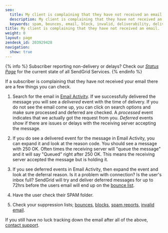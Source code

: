 ```yaml
---
seo:
  title: My client is complaining that they have not received an email.
  description: My client is complaining that they have not received an email.
  keywords: spam, bounces, email, block, invalid, deliverability, delivery
title: My client is complaining that they have not received an email.
weight: 0
layout: page
zendesk_id: 203929428
navigation:
  show: true
---
```


{% info %} Subscriber reporting non-delivery or delays? Check our _[Status Page](http://status.sendgrid.com/)_ for the current state of all SendGrid Services. {% endinfo %}

If a subscriber is complaining that they have not received your email there are a few things you can check. 

1. Search for the email in [Email Activity](https://app.sendgrid.com/email_activity?). If we successfully delivered the message you will see a _delivered_ event with the time of delivery. If you do not see the email come up, you can click on search options and make sure processed and deferred are checked. A _processed_ event indicates that we actually got the request from you. _Deferred_ events show if there are issues or delays with the receiving server accepting the message. 

2. If you do see a delivered event for the message in Email Activity, you can expand it and look at the reason code. You should see a message with 250 OK. Often times the receiving server will "queue the message" and it will say "Queued" right after 250 OK. This means the receiving server accepted the message but is holding it. 

3. If you see deferred events in Email Activity, then expand the event and look at the deferral reason. Is it a problem with connection? Is the user's inbox full? SendGrid will try and deliver deferred messages for up to 72hrs before the users email will end up on the [bounce list]({{root_url}}/User_Guide/Suppressions/bounces.html).

4. Have the user check their SPAM folder. 

5. Check your suppression lists; [bounces]({{root_url}}/User_Guide/Suppressions/bounces.html), [blocks]({{root_url}}/User_Guide/Suppressions/blocks.html), [spam reports]({{root_url}}/User_Guide/Suppressions/spam_reports.html), [invalid email]({{root_url}}/User_Guide/Suppressions/invalid_emails.html). 

If you still have no luck tracking down the email after all of the above, [contact support](http://support.sendgrid.com/hc/en-us). 
